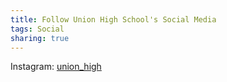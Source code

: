 ```yaml
---
title: Follow Union High School's Social Media
tags: Social
sharing: true
---
```

Instagram: <a href="https://www.instagram.com/union_high/">union_high</a>